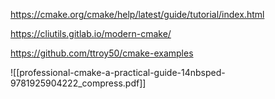 https://cmake.org/cmake/help/latest/guide/tutorial/index.html

https://cliutils.gitlab.io/modern-cmake/

https://github.com/ttroy50/cmake-examples

![[professional-cmake-a-practical-guide-14nbsped-9781925904222_compress.pdf]]